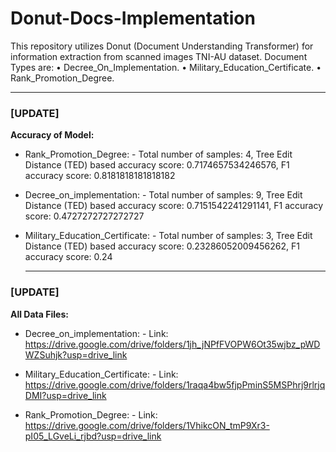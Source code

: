 # Donut-Docs-Implementation
This repository utilizes Donut (Document Understanding Transformer) for information extraction from scanned images TNI-AU dataset. 
Document Types are:
•	Decree_On_Implementation.
•	Military_Education_Certificate.
•	Rank_Promotion_Degree.

_________________________________
### [UPDATE]

**Accuracy of Model:**

- Rank_Promotion_Degree:
          - Total number of samples: 4, Tree Edit Distance (TED) based accuracy score: 0.7174657534246576, F1 accuracy score: 0.8181818181818182

- Decree_on_implementation:
          - Total number of samples: 9, Tree Edit Distance (TED) based accuracy score: 0.7151542241291141, F1 accuracy score: 0.4727272727272727

- Military_Education_Certificate:
          - Total number of samples: 3, Tree Edit Distance (TED) based accuracy score: 0.23286052009456262, F1 accuracy score: 0.24

  _________________________________
### [UPDATE]

**All Data Files:** 

- Decree_on_implementation:
      - Link: https://drive.google.com/drive/folders/1jh_jNPfFVOPW6Ot35wjbz_pWDWZSuhjk?usp=drive_link

- Military_Education_Certificate:
      - Link: https://drive.google.com/drive/folders/1raqa4bw5fjpPminS5MSPhrj9rlrjqDMI?usp=drive_link

- Rank_Promotion_Degree:
      - Link: https://drive.google.com/drive/folders/1VhikcON_tmP9Xr3-pI05_LGveLi_rjbd?usp=drive_link
